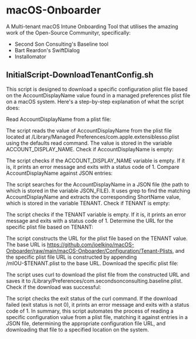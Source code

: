 # macOS-Onboarder
A Multi-tenant macOS Intune Onboarding Tool that utilises the amazing work of the Open-Source Communityr, specifically:
- Second Son Consulting's Baseline tool
- Bart Reardon's SwiftDialog
- Installomator


## InitialScript-DownloadTenantConfig.sh

This script is designed to download a specific configuration plist file based on the AccountDisplayName value found in a managed preferences plist file on a macOS system. Here's a step-by-step explanation of what the script does:

Read AccountDisplayName from a plist file:

The script reads the value of AccountDisplayName from the plist file located at /Library/Managed Preferences/com.apple.extensiblesso.plist using the defaults read command.
The value is stored in the variable ACCOUNT_DISPLAY_NAME.
Check if AccountDisplayName is empty:

The script checks if the ACCOUNT_DISPLAY_NAME variable is empty. If it is, it prints an error message and exits with a status code of 1.
Compare AccountDisplayName against JSON entries:

The script searches for the AccountDisplayName in a JSON file (the path to which is stored in the variable JSON_FILE).
It uses grep to find the matching AccountDisplayName and extracts the corresponding ShortName value, which is stored in the variable TENANT.
Check if TENANT is empty:

The script checks if the TENANT variable is empty. If it is, it prints an error message and exits with a status code of 1.
Determine the URL for the specific plist file based on TENANT:

The script constructs the URL for the plist file based on the TENANT value. The base URL is https://github.com/joelkino/macOS-Onboarder/raw/main/macOS-Onboarder/Configuration/Tenant-Plists, and the specific plist file URL is constructed by appending /mIOU-$TENANT.plist to the base URL.
Download the specific plist file:

The script uses curl to download the plist file from the constructed URL and saves it to /Library/Preferences/com.secondsonconsulting.baseline.plist.
Check if the download was successful:

The script checks the exit status of the curl command. If the download failed (exit status is not 0), it prints an error message and exits with a status code of 1.
In summary, this script automates the process of reading a specific configuration value from a plist file, matching it against entries in a JSON file, determining the appropriate configuration file URL, and downloading that file to a specified location on the system.